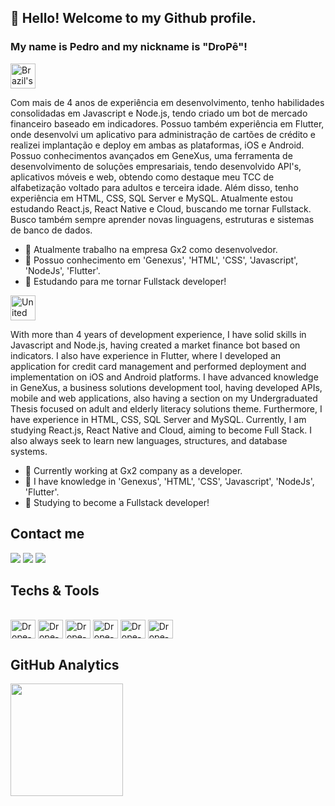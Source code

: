 ## 👋 Hello! Welcome to my Github profile. 
### My name is Pedro and my nickname is "DroPê"!


<img src="https://user-images.githubusercontent.com/102333181/183000071-0c8845b5-e71b-4c74-8912-05e3145f3fa1.png" alt="Brazil's flag" width="40">

Com mais de 4 anos de experiência em desenvolvimento, tenho habilidades consolidadas em Javascript e Node.js, tendo criado um bot de mercado financeiro baseado em indicadores. Possuo também experiência em Flutter, onde desenvolvi um aplicativo para administração de cartões de crédito e realizei implantação e deploy em ambas as plataformas, iOS e Android. Possuo conhecimentos avançados em GeneXus, uma ferramenta de desenvolvimento de soluções empresariais, tendo desenvolvido API's, aplicativos móveis e web, obtendo como destaque meu TCC de alfabetização voltado para adultos e terceira idade. Além disso, tenho experiência em HTML, CSS, SQL Server e MySQL. Atualmente estou estudando React.js, React Native e Cloud, buscando me tornar Fullstack. Busco também sempre aprender novas linguagens, estruturas e sistemas de banco de dados.


- 🔭 Atualmente trabalho na empresa Gx2 como desenvolvedor.
- 🤔 Possuo conhecimento em 'Genexus', 'HTML', 'CSS', 'Javascript', 'NodeJs', 'Flutter'.
- 🌱 Estudando para me tornar Fullstack developer!


<img src="https://user-images.githubusercontent.com/102333181/183000154-724b273a-f987-4128-88c0-0edc3b809bde.png" alt="United states's flag" width="40">

With more than 4 years of development experience, I have solid skills in Javascript and Node.js, having created a market finance bot based on indicators. I also have experience in Flutter, where I developed an application for credit card management and performed deployment and implementation on iOS and Android platforms. I have advanced knowledge in GeneXus, a business solutions development tool, having developed APIs, mobile and web applications, also having a section on my Undergraduated Thesis focused on adult and elderly literacy solutions theme. Furthermore, I have experience in HTML, CSS, SQL Server and MySQL. Currently, I am studying React.js, React Native and Cloud, aiming to become Full Stack. I also always seek to learn new languages, structures, and database systems.


- 🔭 Currently working at Gx2 company as a developer.
- 🤔 I have knowledge in 'Genexus', 'HTML', 'CSS', 'Javascript', 'NodeJs', 'Flutter'.
- 🌱 Studying to become a Fullstack developer!

## Contact me
                
<a href="https://www.linkedin.com/in/pedro-favoretti-70ab011b5/" target="_blank"><img src="https://img.shields.io/badge/-LinkedIn-%230077B5?style=for-the-badge&logo=linkedin&logoColor=white" target="_blank"></a>
<a href="mailto:favorettitreze@gmail.com.com"><img src="https://img.shields.io/badge/-Gmail-%23333?style=for-the-badge&logo=gmail&logoColor=white" target="_blank"></a>
<a href="https://www.instagram.com/drope_dev/" target="_blank"><img src="https://img.shields.io/badge/-Instagram-%23E4405F?style=for-the-badge&logo=instagram&logoColor=white" target="_blank"></a>

## Techs & Tools
<div style="display: inline_block"><br>
    <img align="center" alt="Drope-HTML" height="30" width="40" src="https://cdn.jsdelivr.net/gh/devicons/devicon/icons/html5/html5-plain-wordmark.svg">
    <img align="center" alt="Drope-CSS" height="30" width="40" src="https://cdn.jsdelivr.net/gh/devicons/devicon/icons/css3/css3-original-wordmark.svg">
    <img align="center" alt="Drope-Js" height="30" width="40" src="https://cdn.jsdelivr.net/gh/devicons/devicon/icons/javascript/javascript-original.svg">
    <img align="center" alt="Drope-Flutter" height="30" width="40" src="https://cdn.jsdelivr.net/gh/devicons/devicon/icons/flutter/flutter-original.svg">
    <img align="center" alt="Drope-React" height="30" width="40" src="https://cdn.jsdelivr.net/gh/devicons/devicon/icons/react/react-original-wordmark.svg">
    <img align="center" alt="Drope-node" height="30" width="40" src="https://cdn.jsdelivr.net/gh/devicons/devicon/icons/nodejs/nodejs-original.svg">
</div>


## GitHub Analytics

<img height="180em" src="https://github-readme-stats.vercel.app/api/top-langs/?username=fvrtreze&layout=compact&langs_count=7&theme=omni"/>

